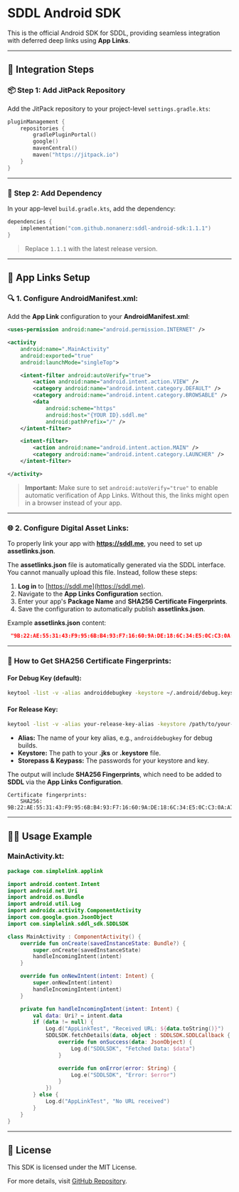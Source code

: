 # SDDL Android SDK

This is the official Android SDK for SDDL, providing seamless integration with deferred deep links using **App Links**.

---

## 🚀 **Integration Steps**

### 📦 **Step 1: Add JitPack Repository**
Add the JitPack repository to your project-level `settings.gradle.kts`:

```kotlin
pluginManagement {
    repositories {
        gradlePluginPortal()
        google()
        mavenCentral()
        maven("https://jitpack.io")
    }
}
```

---

### 🔗 **Step 2: Add Dependency**
In your app-level `build.gradle.kts`, add the dependency:

```kotlin
dependencies {
    implementation("com.github.nonanerz:sddl-android-sdk:1.1.1")
}
```

> Replace `1.1.1` with the latest release version.

---

## 📲 **App Links Setup**

### 🔍 **1. Configure AndroidManifest.xml:**
Add the **App Link** configuration to your **AndroidManifest.xml**:

```xml
<uses-permission android:name="android.permission.INTERNET" />

<activity
    android:name=".MainActivity"
    android:exported="true"
    android:launchMode="singleTop">

    <intent-filter android:autoVerify="true">
        <action android:name="android.intent.action.VIEW" />
        <category android:name="android.intent.category.DEFAULT" />
        <category android:name="android.intent.category.BROWSABLE" />
        <data
            android:scheme="https"
            android:host="{YOUR ID}.sddl.me"
            android:pathPrefix="/" />
    </intent-filter>

    <intent-filter>
        <action android:name="android.intent.action.MAIN" />
        <category android:name="android.intent.category.LAUNCHER" />
    </intent-filter>

</activity>
```

> **Important:** Make sure to set `android:autoVerify="true"` to enable automatic verification of App Links. Without this, the links might open in a browser instead of your app.

---

### 🌐 **2. Configure Digital Asset Links:**

To properly link your app with **https://sddl.me**, you need to set up **assetlinks.json**.

The **assetlinks.json** file is automatically generated via the SDDL interface. You cannot manually upload this file. Instead, follow these steps:

1. **Log in** to [https://sddl.me](https://sddl.me).
2. Navigate to the **App Links Configuration** section.
3. Enter your app's **Package Name** and **SHA256 Certificate Fingerprints**.
4. Save the configuration to automatically publish **assetlinks.json**.

Example **assetlinks.json** content:

```json
 "9B:22:AE:55:31:43:F9:95:6B:B4:93:F7:16:60:9A:DE:18:6C:34:E5:0C:C3:0A:A7:72:04:50:E6:03:84:A0:1F"
```

---

### 🔑 **How to Get SHA256 Certificate Fingerprints:**

#### **For Debug Key (default):**

```sh
keytool -list -v -alias androiddebugkey -keystore ~/.android/debug.keystore -storepass android -keypass android
```

#### **For Release Key:**

```sh
keytool -list -v -alias your-release-key-alias -keystore /path/to/your-release-key.jks
```

- **Alias:** The name of your key alias, e.g., `androiddebugkey` for debug builds.
- **Keystore:** The path to your **.jks** or **.keystore** file.
- **Storepass & Keypass:** The passwords for your keystore and key.

The output will include **SHA256 Fingerprints**, which need to be added to **SDDL** via the **App Links Configuration**.

```plaintext
Certificate fingerprints:
    SHA256: 9B:22:AE:55:31:43:F9:95:6B:B4:93:F7:16:60:9A:DE:18:6C:34:E5:0C:C3:0A:A7:72:04:50:E6:03:84:A0:1F
```

---

## 🧑‍💻 **Usage Example**

### **MainActivity.kt:**

```kotlin
package com.simplelink.applink

import android.content.Intent
import android.net.Uri
import android.os.Bundle
import android.util.Log
import androidx.activity.ComponentActivity
import com.google.gson.JsonObject
import com.simplelink.sddl_sdk.SDDLSDK

class MainActivity : ComponentActivity() {
    override fun onCreate(savedInstanceState: Bundle?) {
        super.onCreate(savedInstanceState)
        handleIncomingIntent(intent)
    }

    override fun onNewIntent(intent: Intent) {
        super.onNewIntent(intent)
        handleIncomingIntent(intent)
    }

    private fun handleIncomingIntent(intent: Intent) {
        val data: Uri? = intent.data
        if (data != null) {
            Log.d("AppLinkTest", "Received URL: ${data.toString()}")
            SDDLSDK.fetchDetails(data, object : SDDLSDK.SDDLCallback {
                override fun onSuccess(data: JsonObject) {
                    Log.d("SDDLSDK", "Fetched Data: $data")
                }

                override fun onError(error: String) {
                    Log.e("SDDLSDK", "Error: $error")
                }
            })
        } else {
            Log.d("AppLinkTest", "No URL received")
        }
    }
}
```

---

## 📄 **License**
This SDK is licensed under the MIT License.

For more details, visit [GitHub Repository](https://github.com/nonanerz/sddl-android-sdk).

